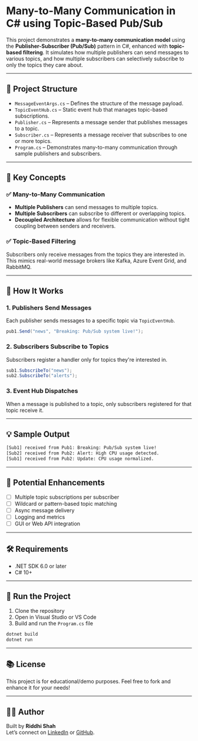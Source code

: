 # Many-to-Many Communication in C# using Topic-Based Pub/Sub

This project demonstrates a **many-to-many communication model** using the **Publisher-Subscriber (Pub/Sub)** pattern in C#, enhanced with **topic-based filtering**. It simulates how multiple publishers can send messages to various topics, and how multiple subscribers can selectively subscribe to only the topics they care about.

---

## 🔧 Project Structure

- `MessageEventArgs.cs` – Defines the structure of the message payload.
- `TopicEventHub.cs` – Static event hub that manages topic-based subscriptions.
- `Publisher.cs` – Represents a message sender that publishes messages to a topic.
- `Subscriber.cs` – Represents a message receiver that subscribes to one or more topics.
- `Program.cs` – Demonstrates many-to-many communication through sample publishers and subscribers.

---

## 🧠 Key Concepts

### ✅ Many-to-Many Communication
- **Multiple Publishers** can send messages to multiple topics.
- **Multiple Subscribers** can subscribe to different or overlapping topics.
- **Decoupled Architecture** allows for flexible communication without tight coupling between senders and receivers.

### ✅ Topic-Based Filtering
Subscribers only receive messages from the topics they are interested in. This mimics real-world message brokers like Kafka, Azure Event Grid, and RabbitMQ.

---

## 🚀 How It Works

### 1. Publishers Send Messages
Each publisher sends messages to a specific topic via `TopicEventHub`.

```csharp
pub1.Send("news", "Breaking: Pub/Sub system live!");
```

### 2. Subscribers Subscribe to Topics
Subscribers register a handler only for topics they're interested in.

```csharp
sub1.SubscribeTo("news");
sub2.SubscribeTo("alerts");
```

### 3. Event Hub Dispatches
When a message is published to a topic, only subscribers registered for that topic receive it.

---

## 💡 Sample Output

```bash
[Sub1] received from Pub1: Breaking: Pub/Sub system live!
[Sub2] received from Pub2: Alert: High CPU usage detected.
[Sub1] received from Pub2: Update: CPU usage normalized.
```

---

## 🔄 Potential Enhancements

- [ ] Multiple topic subscriptions per subscriber
- [ ] Wildcard or pattern-based topic matching
- [ ] Async message delivery
- [ ] Logging and metrics
- [ ] GUI or Web API integration

---

## 🛠 Requirements

- .NET SDK 6.0 or later
- C# 10+

---

## 📁 Run the Project

1. Clone the repository
2. Open in Visual Studio or VS Code
3. Build and run the `Program.cs` file

```bash
dotnet build
dotnet run
```

---

## 📚 License

This project is for educational/demo purposes. Feel free to fork and enhance it for your needs!

---

## 👩‍💻 Author

Built by **Riddhi Shah**  
Let’s connect on [LinkedIn](https://www.linkedin.com/) or [GitHub](https://github.com/).
